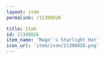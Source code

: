 ```yaml
---
layout: item
permalink: /11300026

title: Item
id: 11300026
item_name: 'Mage''s Starlight Hat'
icon_url: 'item/icon/11300026.png'
---
```

